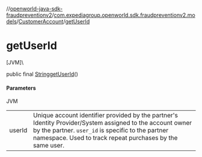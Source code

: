 //[openworld-java-sdk-fraudpreventionv2](../../../index.md)/[com.expediagroup.openworld.sdk.fraudpreventionv2.models](../index.md)/[CustomerAccount](index.md)/[getUserId](get-user-id.md)

# getUserId

[JVM]\

public final [String](https://docs.oracle.com/javase/8/docs/api/java/lang/String.html)[getUserId](get-user-id.md)()

#### Parameters

JVM

| | |
|---|---|
| userId | Unique account identifier provided by the partner's Identity Provider/System assigned to the account owner by the partner. `user_id` is specific to the partner namespace. Used to track repeat purchases by the same user. |

